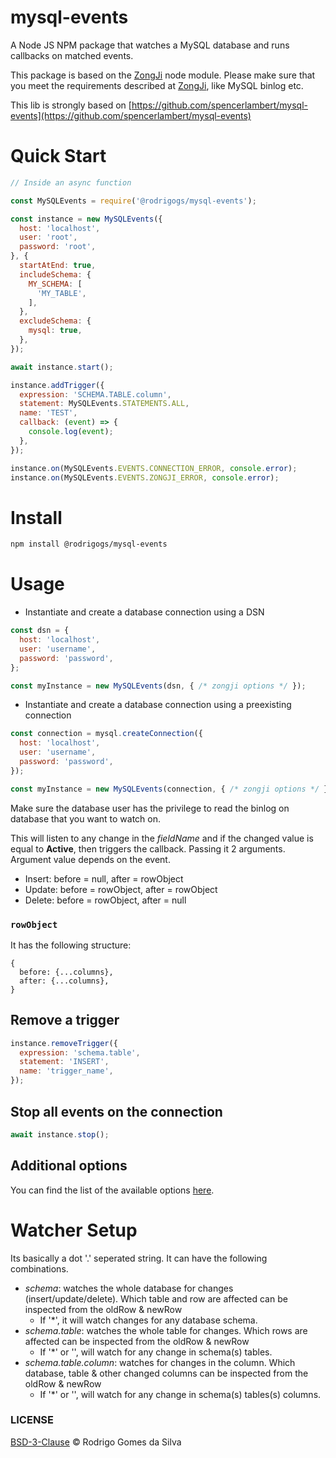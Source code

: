 # mysql-events
A Node JS NPM package that watches a MySQL database and runs callbacks on matched events.

This package is based on the [ZongJi](https://github.com/nevill/zongji) node module. Please make sure that you meet the requirements described at [ZongJi](https://github.com/nevill/zongji), like MySQL binlog etc.

This lib is strongly based on [https://github.com/spencerlambert/mysql-events](https://github.com/spencerlambert/mysql-events)

# Quick Start
```javascript
// Inside an async function

const MySQLEvents = require('@rodrigogs/mysql-events');

const instance = new MySQLEvents({
  host: 'localhost',
  user: 'root',
  password: 'root',
}, {
  startAtEnd: true,
  includeSchema: {
    MY_SCHEMA: [
      'MY_TABLE',
    ],
  },
  excludeSchema: {
    mysql: true,
  },
});

await instance.start();

instance.addTrigger({
  expression: 'SCHEMA.TABLE.column',
  statement: MySQLEvents.STATEMENTS.ALL,
  name: 'TEST',
  callback: (event) => {
    console.log(event);
  },
});

instance.on(MySQLEvents.EVENTS.CONNECTION_ERROR, console.error);
instance.on(MySQLEvents.EVENTS.ZONGJI_ERROR, console.error);
```

# Install
```sh
npm install @rodrigogs/mysql-events
```

# Usage
- Instantiate and create a database connection using a DSN
```javascript
const dsn = {
  host: 'localhost',
  user: 'username',
  password: 'password',
};

const myInstance = new MySQLEvents(dsn, { /* zongji options */ });
```

- Instantiate and create a database connection using a preexisting connection
```javascript
const connection = mysql.createConnection({
  host: 'localhost',
  user: 'username',
  password: 'password',
});

const myInstance = new MySQLEvents(connection, { /* zongji options */ });
```

Make sure the database user has the privilege to read the binlog on database that you want to watch on.

This will listen to any change in the _fieldName_ and if the changed value is equal to __Active__, then triggers the callback. Passing it 2 arguments. Argument value depends on the event.

- Insert: before = null, after = rowObject
- Update: before = rowObject, after = rowObject
- Delete: before = rowObject, after = null

### `rowObject`
It has the following structure:

```
{
  before: {...columns},
  after: {...columns},
}
```

## Remove a trigger
```javascript
instance.removeTrigger({
  expression: 'schema.table',
  statement: 'INSERT',
  name: 'trigger_name',
});
```

## Stop all events on the connection
```javascript
await instance.stop();
```

## Additional options
You can find the list of the available options [here](https://github.com/nevill/zongji#zongji-class).

# Watcher Setup
Its basically a dot '.' seperated string. It can have the following combinations.

- *schema*: watches the whole database for changes (insert/update/delete). Which table and row are affected can be inspected from the oldRow & newRow
  - If '*', it will watch changes for any database schema.
- *schema.table*: watches the whole table for changes. Which rows are affected can be inspected from the oldRow & newRow
  - If '*' or '', will watch for any change in schema(s) tables.
- *schema.table.column*: watches for changes in the column. Which database, table & other changed columns can be inspected from the oldRow & newRow
  - If '*' or '', will watch for any change in schema(s) tables(s) columns.

### LICENSE
[BSD-3-Clause](https://github.com/rodrigogs/mysql-events/blob/master/LICENSE) © Rodrigo Gomes da Silva

